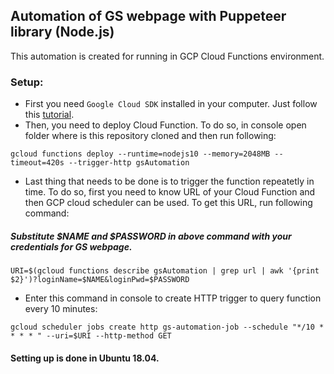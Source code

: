 ## Automation of GS webpage with Puppeteer library (Node.js)
This automation is created for running in GCP Cloud Functions environment.

### Setup:
- First you need `Google Cloud SDK` installed in your computer. Just follow this [tutorial](https://cloud.google.com/sdk/docs/quickstart-debian-ubuntu).
- Then, you need to deploy Cloud Function. To do so, in console open folder where is this repository cloned and then run following: 
```console
gcloud functions deploy --runtime=nodejs10 --memory=2048MB --timeout=420s --trigger-http gsAutomation
```
- Last thing that needs to be done is to trigger the function repeatetly in time. To do so, first you need to know URL of your Cloud Function and then GCP cloud scheduler can be used. 
To get this URL, run following command: 
##### Substitute $NAME and $PASSWORD in above command with your credentials for GS webpage.
```console 
URI=$(gcloud functions describe gsAutomation | grep url | awk '{print $2}')?loginName=$NAME&loginPwd=$PASSWORD
```
- Enter this command in console to create HTTP trigger to query function every 10 minutes: 
```console
gcloud scheduler jobs create http gs-automation-job --schedule "*/10 * * * * " --uri=$URI --http-method GET
```

#### Setting up is done in Ubuntu 18.04.
